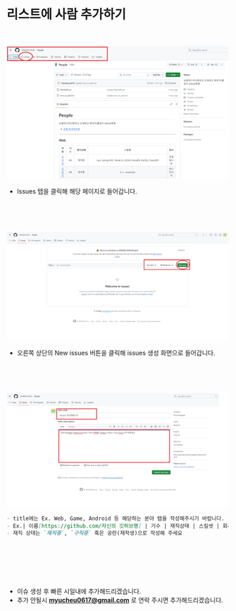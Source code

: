 # 리스트에 사람 추가하기

<br><br>
<img src="img/step1.png" width="600">

- Issues 탭을 클릭해 해당 페이지로 들어갑니다.
  <br><br><br><br><br>

<img src="img/step2.png" width="600" />

- 오른쪽 상단의 New issues 버튼을 클릭해 issues 생성 화면으로 들어갑니다.
  <br><br><br><br><br>

<img src="img/step3.png" width="600" />

```md
- title에는 Ex. Web, Game, Android 등 해당하는 분야 탭을 작성해주시기 바랍니다.
- Ex.| 이름[https://github.com/자신의 깃허브명] | 기수 | 재직상태 | 스킬셋 | 회사명 |
- 재직 상태는 `재직중`, `구직중` 혹은 공란(재학생)으로 작성해 주세요
```

<br><br><br><br><br>

- 이슈 생성 후 빠른 시일내에 추가해드리겠습니다.
- 추가 안될시 **myucheu0617@gmail.com** 로 연락 주시면 추가해드리겠습니다.
